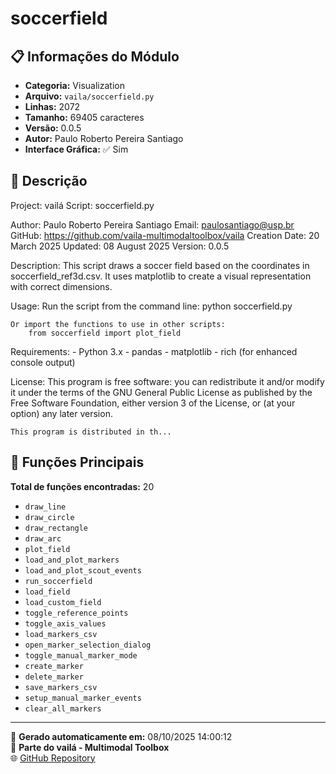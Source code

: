# soccerfield

## 📋 Informações do Módulo

- **Categoria:** Visualization
- **Arquivo:** `vaila/soccerfield.py`
- **Linhas:** 2072
- **Tamanho:** 69405 caracteres
- **Versão:** 0.0.5
- **Autor:** Paulo Roberto Pereira Santiago
- **Interface Gráfica:** ✅ Sim

## 📖 Descrição


Project: vailá
Script: soccerfield.py

Author: Paulo Roberto Pereira Santiago
Email: paulosantiago@usp.br
GitHub: https://github.com/vaila-multimodaltoolbox/vaila
Creation Date: 20 March 2025
Updated: 08 August 2025
Version: 0.0.5

Description:
    This script draws a soccer field based on the coordinates in soccerfield_ref3d.csv.
    It uses matplotlib to create a visual representation with correct dimensions.

Usage:
    Run the script from the command line:
        python soccerfield.py

    Or import the functions to use in other scripts:
        from soccerfield import plot_field

Requirements:
    - Python 3.x
    - pandas
    - matplotlib
    - rich (for enhanced console output)

License:
    This program is free software: you can redistribute it and/or modify
    it under the terms of the GNU General Public License as published by
    the Free Software Foundation, either version 3 of the License, or
    (at your option) any later version.

    This program is distributed in th...

## 🔧 Funções Principais

**Total de funções encontradas:** 20

- `draw_line`
- `draw_circle`
- `draw_rectangle`
- `draw_arc`
- `plot_field`
- `load_and_plot_markers`
- `load_and_plot_scout_events`
- `run_soccerfield`
- `load_field`
- `load_custom_field`
- `toggle_reference_points`
- `toggle_axis_values`
- `load_markers_csv`
- `open_marker_selection_dialog`
- `toggle_manual_marker_mode`
- `create_marker`
- `delete_marker`
- `save_markers_csv`
- `setup_manual_marker_events`
- `clear_all_markers`




---

📅 **Gerado automaticamente em:** 08/10/2025 14:00:12  
🔗 **Parte do vailá - Multimodal Toolbox**  
🌐 [GitHub Repository](https://github.com/vaila-multimodaltoolbox/vaila)
